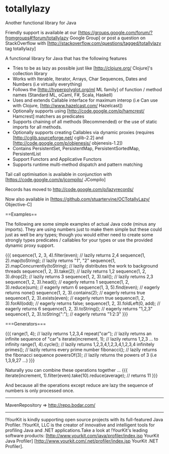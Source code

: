 totallylazy
===========

Another functional library for Java

Friendly support is available at our [https://groups.google.com/forum/?fromgroups#!forum/totallylazy Google Group] or post a question on StackOverflow with [http://stackoverflow.com/questions/tagged/totallylazy tag totallylazy]

A functional library for Java that has the following features

 * Tries to be as lazy as possible just like [http://clojure.org/ Clojure]'s collection library
 * Works with Iterable, Iterator, Arrays, Char Sequences, Dates and Numbers (i.e virtually everything)
 * Follows the [http://hyperpolyglot.org/ml ML family] of function / method names (Standard ML, oCaml, F#, Scala, Haskell)
 * Uses and extends Callable interface for maximum interop (i.e Can use with Clojure, [http://www.hazelcast.com/ Hazelcast])
 * Optionally supports using [http://code.google.com/p/hamcrest/ Hamcrest] matchers as predicates
 * Supports chaining of all methods (Recommended) or the use of static imports for all methods.
 * Optionally supports creating Callables via dynamic proxies (requires [http://cglib.sourceforge.net/ cglib-2.2] and [http://code.google.com/p/objenesis/ objenesis-1.2])
 * Contains PersistentSet, PersistentMap, PersistentSortedMap, PersistentList
 * Support Functors and Applicative Functors
 * Supports runtime multi-method dispatch and pattern matching

Tail call optimisation is available in conjunction with [https://code.google.com/p/jcompilo/ JCompilo]

Records has moved to http://code.google.com/p/lazyrecords/

Now also available in [https://github.com/stuartervine/OCTotallyLazy/ Objective-C] 

==Examples==

The following are some simple examples of actual Java code (minus any imports). They are using numbers just to make them simple but these could just as well be any types; though you would either need to create some strongly types predicates / callables for your types or use the provided dynamic proxy support.

{{{
sequence(1, 2, 3, 4).filter(even); // lazily returns 2,4
sequence(1, 2).map(toString); // lazily returns "1", "2"
sequence(1, 2).mapConcurrently(toString); // lazily distributes the work to background threads
sequence(1, 2, 3).take(2); // lazily returns 1,2
sequence(1, 2, 3).drop(2); // lazily returns 3
sequence(1, 2, 3).tail(); // lazily returns 2,3
sequence(1, 2, 3).head(); // eagerly returns 1
sequence(1, 2, 3).reduce(sum); // eagerly return 6
sequence(1, 3, 5).find(even); // eagerly returns none()
sequence(1, 2, 3).contains(2); // eagerly returns true
sequence(1, 2, 3).exists(even); // eagerly return true
sequence(1, 2, 3).forAll(odd); // eagerly returns false;
sequence(1, 2, 3).foldLeft(0, add); // eagerly returns 6
sequence(1, 2, 3).toString(); // eagerly returns "1,2,3"
sequence(1, 2, 3).toString(":"); // eagerly returns "1:2:3"
}}}

===Generators===

{{{
range(1, 4); // lazily returns 1,2,3,4
repeat("car"); // lazily returns an infinite sequence of "car"s
iterate(increment, 1); // lazily returns 1,2,3 ... to infinity
range(1, 4).cycle(); // lazily returns 1,2,3,4,1,2,3,4,1,2,3,4 infinitely 
primes(); // lazily returns every prime number
fibonacci(); // lazily returns the fibonacci sequence
powersOf(3); // lazily returns the powers of 3 (i.e 1,3,9,27 ...)
}}}

Naturally you can combine these operations together ... 
{{{
iterate(increment, 1).filter(even).take(10).reduce(average); // returns 11
}}}

And because all the operations except reduce are lazy the sequence of numbers is only processed once.

----

MavenRepository  => http://repo.bodar.com/

----







 !YourKit is kindly supporting open source projects with its full-featured Java Profiler.
 !YourKit, LLC is the creator of innovative and intelligent tools for profiling 
 Java and .NET applications.Take a look at !YourKit's leading software products:
 [http://www.yourkit.com/java/profiler/index.jsp YourKit Java Profiler]
 [http://www.yourkit.com/.net/profiler/index.jsp YourKit .NET Profiler].
